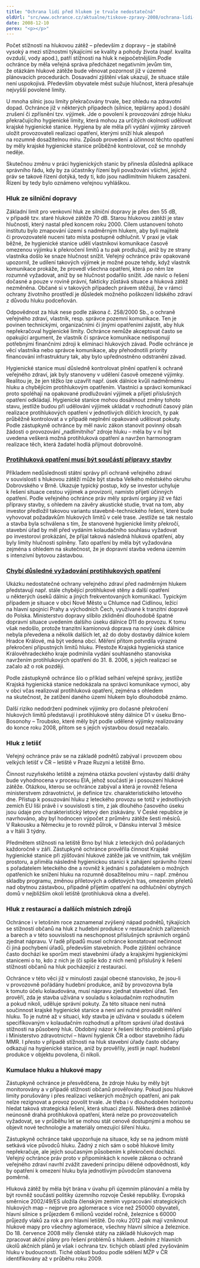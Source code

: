 ```yaml
---
title: "Ochrana lidí před hlukem je trvale nedostatečná"
oldUrl: "src/www.ochrance.cz/aktualne/tiskove-zpravy-2008/ochrana-lidi-pred-hlukem-je-trvale-nedostatecna"
date: 2008-12-10
perex: "<p></p>"
---
```


<!-- imported from the old website -->

<p class="Nadpis1 perex">Počet stížností na hlukovou zátěž – především z dopravy – je stabilně vysoký a mezi stížnostmi týkajícími se kvality a pohody života (např. kvalita ovzduší, vody apod.), patří stížnosti na hluk k nejpočetnějším.Podle ochránce by měla veřejná správa předcházet negativním jevům tím, že otázkám hlukové zátěže bude věnovat pozornost již v územně plánovacích procedurách. Dosavadní zjištění však ukazují, že situace stále není uspokojivá. Především obyvatele měst sužuje hlučnost, která přesahuje nejvyšší povolené limity. </p><p class="Nadpis1">U mnoha silnic jsou limity překračovány trvale, bez ohledu na zdravotní dopad. Ochránce již v některých případech (silnice, teplárny apod.) dosáhl zrušení či zpřísnění tzv. výjimek. Jde o povolení k provozování zdroje hluku překračujícího hygienické limity, která mohou za určitých okolností udělovat krajské hygienické stanice. Hygiena by ale měla při vydání výjimky zároveň uložit provozovateli realizaci opatření, kterými sníží hluk alespoň na rozumně dosažitelnou míru. Způsob provedení a účinnost těchto opatření by měly krajské hygienické stanice průběžně kontrolovat, což se mnohdy neděje.</p><p class="Normln-web">Skutečnou změnu v práci hygienických stanic by přinesla důsledná aplikace správního řádu, kdy by za účastníky řízení byli považováni všichni, jejichž práv se takové řízení dotýká, tedy ti, kdo jsou nadlimitním hlukem zasaženi. Řízení by tedy bylo oznámeno veřejnou vyhláškou.</p><h3 class="Nadpis2">Hluk ze silniční dopravy</h3><p class="Normln-web">Základní limit pro venkovní hluk ze silniční dopravy je přes den 55 dB, v případě tzv. staré hlukové zátěže 70 dB. Starou hlukovou zátěží je stav hlučnosti, který nastal před koncem roku 2000. Cílem ustanovení tohoto institutu bylo zmapování území s nadměrným hlukem, aby byli majitelé či provozovatelé nuceni tato místa postupně odhlučnit. V praxi je však běžné, že hygienické stanice udělí vlastníkovi komunikace časově omezenou výjimku k překročení limitů a tu pak prodlužují, aniž by ze strany vlastníka došlo ke snaze hlučnost snížit. Veřejný ochránce práv opakovaně upozornil, že udílení takových výjimek je možné pouze tehdy, když vlastník komunikace prokáže, že provedl všechna opatření, která po něm lze rozumně vyžadovat, aniž by se hlučnost podařilo snížit. Jde navíc o řešení dočasné a pouze v rovině právní, fakticky zůstává situace a hluková zátěž nezměněna. Občané si v takových případech právem stěžují, že v rámci ochrany životního prostředí je důsledek možného poškození lidského zdraví z důvodu hluku podceňován.</p><p class="Normln-web">Odpovědnost za hluk nese podle zákona č. 258/2000 Sb., o ochraně veřejného zdraví, vlastník, resp. správce pozemní komunikace. Ten je povinen technickými, organizačními či jinými opatřeními zajistit, aby hluk nepřekračoval hygienické limity. Ochránce nemůže akceptovat často se opakující argument, že vlastník či správce komunikace nedisponují potřebnými finančními zdroji k eliminaci hlukových závad. Podle ochránce je věcí vlastníka nebo správce komunikace, aby přehodnotili priority financování infrastruktury tak, aby bylo upřednostněno odstranění závad.</p><p class="Normln-web">Hygienické stanice musí důsledně kontrolovat plnění opatření k ochraně veřejného zdraví, jak byly stanoveny v udělení časově omezené výjimky. Realitou je, že jen těžko lze uzavřít např. úsek dálnice kvůli nadměrnému hluku a chybějícím protihlukovým opatřením. Vlastníci a správci komunikací proto spoléhají na opakované prodlužování výjimek a přijetí příslušných opatření odkládají. Hygienické stanice mohou dosáhnout změny tohoto stavu, jestliže budou při udělování výjimek ukládat v rozhodnutí časový plán realizace protihlukových opatření v jednotlivých dílčích krocích, ty pak průběžně kontrolovat a v případě neplnění opakovaně udělovat pokuty. Podle zástupkyně ochránce by měl navíc zákon stanovit povinný obsah žádosti o provozování „nadlimitního“ zdroje hluku – měla by v ní být uvedena veškerá možná protihluková opatření a navržen harmonogram realizace těch, která žadatel hodlá přijmout dobrovolně.</p><h3 style="TEXT-DECORATION: underline" class="Nadpis2a">Protihluková opatření musí být součástí přípravy stavby</h3><p class="Normln-web">Příkladem nedůslednosti státní správy při ochraně veřejného zdraví v souvislosti s hlukovou zátěží může být stavba Velkého městského okruhu Dobrovského v Brně. Ukazuje typický postup, kdy se investor uchyluje k řešení situace cestou výjimek a provizorií, namísto přijetí účinných opatření. Podle veřejného ochránce práv měly správní orgány již ve fázi přípravy stavby, s ohledem na závěry akustické studie, trvat na tom, aby investor předložil takovou variantu stavebně-technického řešení, které bude vyhovovat požadavkům hlukových limitů v celé trase. Jestliže se tak nestalo a stavba byla schválena s tím, že stanovené hygienické limity překročí, stavební úřad by měl před vydáním kolaudačního souhlasu vyžadovat po investorovi prokázání, že přijal taková následná hluková opatření, aby byly limity hlučnosti splněny. Tato opatření by měla být vyžadována zejména s ohledem na skutečnost, že je dopravní stavba vedena územím s intenzivní bytovou zástavbou.</p><h3 style="TEXT-DECORATION: underline" class="Nadpis2a">Chybí důsledné vyžadování protihlukových opatření</h3><p class="Normln-web">Ukázku nedostatečné ochrany veřejného zdraví před nadměrným hlukem představují např. stále chybějící protihlukové stěny a další opatření u některých úseků dálnic a jiných frekventovaných komunikací. Typickým případem je situace v obci Nové Město u Chlumce nad Cidlinou, ležící na hlavní spojnici Prahy a východních Čech, využívané k tranzitní dopravě do Polska. Ministerstvo dopravy slíbilo zklidnění dlouhodobě špatné dopravní situace uvedením dalšího úseku dálnice D11 do provozu. K tomu však nedošlo, protože tranzitní kamionová doprava na nový úsek dálnice nebyla převedena a několik dalších let, až do doby dostavby dálnice kolem Hradce Králové, má být vedena obcí. Měření přitom potvrdila výrazné překročení přípustných limitů hluku. Přestože Krajská hygienická stanice Královéhradeckého kraje podmínila vydání souhlasného stanoviska navržením protihlukových opatření do 31. 8. 2006, s jejich realizací se začalo až o rok později.</p><p class="Normln-web">Podle zástupkyně ochránce šlo o příklad selhání veřejné správy, jestliže Krajská hygienická stanice nedokázala na správci komunikace vymoci, aby v obci včas realizoval protihluková opatření, zejména s ohledem na skutečnost, že zatížení daného území hlukem bylo dlouhodobě známo.</p><p class="Normln-web">Další riziko nedodržení podmínek výjimky pro dočasné překročení hlukových limitů představují i protihlukové stěny dálnice D1 v úseku Brno-Bosonohy – Troubsko, které měly být podle udělené výjimky realizovány do konce roku 2008, přitom se s jejich výstavbou dosud nezačalo.</p><h3 class="Nadpis2">Hluk z letišť</h3><p class="Normln-web">Veřejný ochránce práv se na základě podnětů zabýval i provozem obou velkých letišť v ČR – letiště v Praze Ruzyni a letiště Brno.</p><p class="Normln-web">Činnost ruzyňského letiště a zejména otázka povolení výstavby další dráhy bude vyhodnocena v procesu EIA, jehož součástí je i posouzení hlukové zátěže. Otázkou, kterou se ochránce zabýval a která je rovněž řešena ministerstvem zdravotnictví, je definice tzv. charakteristického letového dne. Přístup k posuzování hluku z leteckého provozu se totiž v jednotlivých zemích EU liší právě i v souvislosti s tím, z jak dlouhého časového úseku jsou údaje pro charakteristický letový den získávány. V České republice je navrhováno, aby byl hodnocen výpočet z průměru zátěže šesti měsíců. V Rakousku a Německu je to rovněž půlrok, v Dánsku interval 3 měsíce a v Itálii 3 týdny.</p><p class="Normln-web">Předmětem stížnosti na letiště Brno byl hluk z leteckých dnů pořádaných každoročně v září. Zástupkyně ochránce prověřila činnost Krajské hygienické stanice při zjišťování hlukové zátěže jak ve vnitřním, tak vnějším prostoru, a přiměla následně hygienickou stanici k zahájení správního řízení s pořadatelem leteckého dne a rovněž k jednání s pořadatelem o možných opatřeních ke snížení hluku na rozumně dosažitelnou míru – např. změnou skladby programu, změnou příletových a odletových tras, omezením přeletů nad obytnou zástavbou, případně přijetím opatření na odhlučnění obytných domů v nejbližším okolí letiště (protihluková okna a dveře).</p><h3 class="Nadpis2">Hluk z restaurací a dalších místních zdrojů</h3><p class="Normln-web">Ochránce i v letošním roce zaznamenal zvýšený nápad podnětů, týkajících se stížností občanů na hluk z hudební produkce v restauračních zařízeních a barech a v této souvislosti na neschopnost příslušných správních orgánů zjednat nápravu. V řadě případů musel ochránce konstatovat nečinnost či jiná pochybení úřadů, především stavebních. Podle zjištění ochránce často dochází ke sporům mezi stavebními úřady a krajskými hygienickými stanicemi o to, kdo z nich je (či spíše kdo z nich není) příslušný k řešení stížností občanů na hluk pocházející z restaurací.</p><p class="Normln-web">Ochránce v této věci již v minulosti zaujal obecné stanovisko, že jsou-li v provozovně pořádány hudební produkce, aniž by provozovna byla k tomuto účelu kolaudována, musí nápravu zjednat stavební úřad. Ten prověří, zda je stavba užívána v souladu s kolaudačním rozhodnutím a pokud nikoli, uděluje správní pokuty. Za této situace není nutná součinnost krajské hygienické stanice a není ani nutné provádět měření hluku. To je nutné až v situaci, kdy stavba je užívána v souladu s účelem specifikovaným v kolaudačním rozhodnutí a přitom správní úřad dostává stížnosti na působený hluk. Obdobný názor k řešení těchto problémů přijalo i Ministerstvo zdravotnictví – hlavní hygienik ČR a odbor stavebního řádu MMR. I přesto v případě stížnosti na hluk stavební úřady často občany odkazují na hygienické stanice, aniž by prověřily, jestli je např. hudební produkce v objektu povolena, či nikoli.</p><h3 class="Nadpis2">Kumulace hluku a hlukové mapy</h3><p class="Normln-web">Zástupkyně ochránce je přesvědčena, že zdroje hluku by měly být monitorovány a v případě stížností občanů prověřovány. Pokud jsou hlukové limity porušovány i přes realizaci veškerých možných opatření, ani pak nelze rezignovat a provoz povolit trvale. Je třeba i v dlouhodobém horizontu hledat taková strategická řešení, která situaci zlepší. Některá dnes zdánlivě neúnosně drahá protihluková opatření, která nelze po provozovatelích vyžadovat, se v průběhu let se mohou stát cenově dostupnými a mohou se objevit nové technologie a materiály omezující šíření hluku.</p><p class="Normln-web">Zástupkyně ochránce také upozorňuje na situace, kdy se na jednom místě setkává více původců hluku. Žádný z nich sám o sobě hlukové limity nepřekračuje, ale jejich současným působením k překročení dochází. Veřejný ochránce práv proto v připomínkách k novele zákona o ochraně veřejného zdraví navrhl zvážit zavedení principu dělené odpovědnosti, kdy by opatření k omezení hluku byla jednotlivým původcům stanovena poměrně.</p><p class="Normln-web">Hluková zátěž by měla být brána v úvahu při územním plánování a měla by být rovněž součástí politiky územního rozvoje České republiky. Evropská směrnice 2002/49/ES uložila členským zemím vypracování strategických hlukových map – nejprve pro aglomerace s více než 250000 obyvateli, hlavní silnice s průjezdem 6 milionů vozidel ročně, železnice s 60000 průjezdy vlaků za rok a pro hlavní letiště. Do roku 2012 pak mají vzniknout hlukové mapy pro všechny aglomerace, všechny hlavní silnice a železnice. Do 18. července 2008 měly členské státy na základě hlukových map zpracovat akční plány pro řešení problémů s hlukem. Jedním z hlavních úkolů akčních plánů je však i ochrana tzv. tichých oblastí před zvyšováním hluku v budoucnosti. Tiché oblasti budou podle sdělení MŽP v ČR identifikovány až v průběhu roku 2009.</p>
